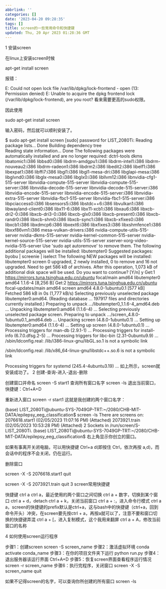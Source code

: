 ```yaml
---
abbrlink: ''
categories: []
date: '2023-04-20 09:28:35'
tags: []
title: screen的一些常用命令和快捷键
updated: Thu, 20 Apr 2023 01:28:36 GMT
---
```

1 安装screen

在linux上安装screen时候

apt-get install screen

报错：

E: Could not open lock file /var/lib/dpkg/lock-frontend - open (13: Permission denied)
E: Unable to acquire the dpkg frontend lock (/var/lib/dpkg/lock-frontend), are you root?
看来需要更高的sudo权限。

因此使用

sudo apt-get install screen

输入密码，然后就可以顺利安装了。

$ sudo apt-get install screen
[sudo] password for LIST_2080Ti: 
Reading package lists... Done
Building dependency tree     
Reading state information... Done
The following packages were automatically installed and are no longer required:
  dctrl-tools dkms libatomic1:i386 libbsd0:i386 libdrm-amdgpu1:i386 libdrm-intel1:i386 libdrm-nouveau2:i386 libdrm-radeon1:i386 libdrm2:i386 libedit2:i386 libelf1:i386
  libexpat1:i386 libffi7:i386 libgl1:i386 libgl1-mesa-dri:i386 libglapi-mesa:i386 libglvnd0:i386 libglx-mesa0:i386 libglx0:i386 libllvm12:i386 libnvidia-cfg1-515-server
  libnvidia-compute-515-server libnvidia-compute-515-server:i386 libnvidia-decode-515-server libnvidia-decode-515-server:i386 libnvidia-encode-515-server
  libnvidia-encode-515-server:i386 libnvidia-extra-515-server libnvidia-fbc1-515-server libnvidia-fbc1-515-server:i386 libpciaccess0:i386 libsensors5:i386 libstdc++6:i386
  libvulkan1:i386 libwayland-client0:i386 libx11-6:i386 libx11-xcb1:i386 libxau6:i386 libxcb-dri2-0:i386 libxcb-dri3-0:i386 libxcb-glx0:i386 libxcb-present0:i386
  libxcb-randr0:i386 libxcb-shm0:i386 libxcb-sync1:i386 libxcb-xfixes0:i386 libxcb1:i386 libxdmcp6:i386 libxext6:i386 libxfixes3:i386 libxshmfence1:i386 libxxf86vm1:i386
  mesa-vulkan-drivers:i386 nvidia-compute-utils-515-server nvidia-dkms-515-server nvidia-kernel-common-515-server nvidia-kernel-source-515-server nvidia-utils-515-server
  xserver-xorg-video-nvidia-515-server
Use 'sudo apt autoremove' to remove them.
The following additional packages will be installed:
  libutempter0
Suggested packages:
  byobu | screenie | iselect
The following NEW packages will be installed:
  libutempter0 screen
0 upgraded, 2 newly installed, 0 to remove and 16 not upgraded.
Need to get 586 kB of archives.
After this operation, 1,073 kB of additional disk space will be used.
Do you want to continue? [Y/n] y
Get:1 https://mirrors.tuna.tsinghua.edu.cn/ubuntu focal/main amd64 libutempter0 amd64 1.1.6-4 [8,256 B]
Get:2 https://mirrors.tuna.tsinghua.edu.cn/ubuntu focal-updates/main amd64 screen amd64 4.8.0-1ubuntu0.1 [577 kB]
Fetched 586 kB in 0s (1,777 kB/s)
Selecting previously unselected package libutempter0:amd64.
(Reading database ... 197917 files and directories currently installed.)
Preparing to unpack .../libutempter0_1.1.6-4_amd64.deb ...
Unpacking libutempter0:amd64 (1.1.6-4) ...
Selecting previously unselected package screen.
Preparing to unpack .../screen_4.8.0-1ubuntu0.1_amd64.deb ...
Unpacking screen (4.8.0-1ubuntu0.1) ...
Setting up libutempter0:amd64 (1.1.6-4) ...
Setting up screen (4.8.0-1ubuntu0.1) ...
Processing triggers for man-db (2.9.1-1) ...
Processing triggers for install-info (6.7.0.dfsg.2-5) ...
Processing triggers for libc-bin (2.31-0ubuntu9.9) ...
/sbin/ldconfig.real: /lib/i386-linux-gnu/libGL.so.1 is not a symbolic link
 
/sbin/ldconfig.real: /lib/x86_64-linux-gnu/libstdc++.so.6 is not a symbolic link
 
Processing triggers for systemd (245.4-4ubuntu3.19) ...
如上所示，screen就安装成功了。
2 创建-查询-进入-退出-删除

创建窗口并命名
    screen -S start1
查询所有窗口名字
    screen -ls
退出当前窗口，快捷键：Ctrl+A+D
 
重新进入窗口
    screen -r start1
这就是我创建的两个窗口名字：

(base) LIST_2080Ti@ubuntu-SYS-7049GP-TRT:~/2080/CHB-MIT-DATA/epilepsy_eeg_classification$ screen -ls
There are screens on:
        2076618.start1  (02/05/2023 11:07:16 PM)        (Attached)
        2073921.train   (02/05/2023 10:53:28 PM)        (Attached)
2 Sockets in /run/screen/S-LIST_2080Ti.
(base) LIST_2080Ti@ubuntu-SYS-7049GP-TRT:~/2080/CHB-MIT-DATA/epilepsy_eeg_classification$ 
右上角显示你创立的窗口。

如果有事离开关闭电脑，可以用快捷键 Ctrl+a d(即按住 Ctrl，依次再按 a,d)，而会话中的程序不会关闭，仍在运行。

删除窗口

screen -X -S 2076618.start1 quit
 
screen -X -S 2073921.train quit
3 screen常用快捷键

快捷键
ctrl a ctrl a，最近使用的两个窗口之间切换
ctrl a + 数字，切换到某个窗口
ctrl a + d，detach
ctrl a + k，关闭当前窗口
ctrl a + :，进入命令行模式
ctrl a a，screen的快捷键的prefix默认是ctrl+a，这与bash中的快捷键（ctrl+a，回到命令开头）冲突，在screen要先按ctrl + a，再按a就可以了，注意不要和窗口切换的快捷键弄混
ctrl a + [，进入复制模式，这个我用来翻屏
ctrl a + A，修改当前窗口的名称

4 如何使用screen运行程序

步骤1：创建screen
    screen -S screen_name
步骤2：激活虚拟环境
    conda activate conda_name
步骤3：在你的项目文件夹下运行
    python run.py
步骤4：退出服务器该运行界面
    Ctrl+A+D
步骤5：恢复screen界面查看程序运行情况
    screen -r screen_name
步骤6：执行完程序，关闭窗口
    screen -X -S screen_name quit
 
如果不记得screen的名字，可以查询你所创建的所有窗口
    screen -ls
